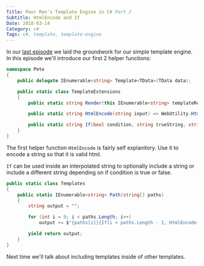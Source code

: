 ```yaml
---
Title: Poor Man's Template Engine in C# Part 2
Subtitle: HtmlEncode and If
Date: 2018-03-14
Category: c#
Tags: c#, template, template-engine
---
```


In our [last episode]({{baseUrl}}/blog/2018/poor-mans-template-engine-1.html) we laid the groundwork for our
simple template engine. In this episode we'll introduce our first 2 helper functions:

```c#
namespace Pmte
{
    public delegate IEnumerable<string> Template<TData>(TData data);

    public static class TemplateExtensions
    {   
        public static string Render(this IEnumerable<string> templateResult) => string.Join(Environment.NewLine, templateResult);

        public static string HtmlEncode(string input) => WebUtility.HtmlEncode(input);

        public static string If(bool condition, string trueString, string falseString = null) => condition ? trueString : falseString;
    }
}
```

The first helper function `HtmlEncode` is fairly self explanitory. Use it to encode a string so that it is valid html.

`If` can be used inside an interpolated string to optionally include a string or include a different string depending on
if condition is true or false.

```c#
public static class Templates
{
    public static IEnumerable<string> Path(string[] paths)
    {
        string output = "";

        for (int i = 0; i < paths.Length; i++)
            output += $"{paths[i]}{If(i < paths.Length - 1, HtmlEncode(" >"))}";

        yield return output;
    }
}
```

Next time we'll talk about including templates inside of other templates.
